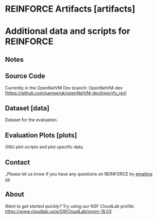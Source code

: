 # REINFORCE Artifacts [artifacts]
Additional data and scripts for REINFORCE
==

Notes 
--

Source Code
--
Currently in the OpenNetVM Dev branch: OpenNetVM-dev
[https://github.com/sameergk/openNetVM-dev/tree/nfv_res]

Dataset [data]
--
Dataset for the evaluation.


Evaluation Plots [plots]
--
GNU plot scripts and plot specific data.

Contact
--
_Please let us know if you have any questions on REINFORCE by [emailing us](mailto:skulkar@gwdg.de)


About
--
_Want to get started quickly?_ Try using our NSF CloudLab profile: https://www.cloudlab.us/p/GWCloudLab/onvm-18.03
